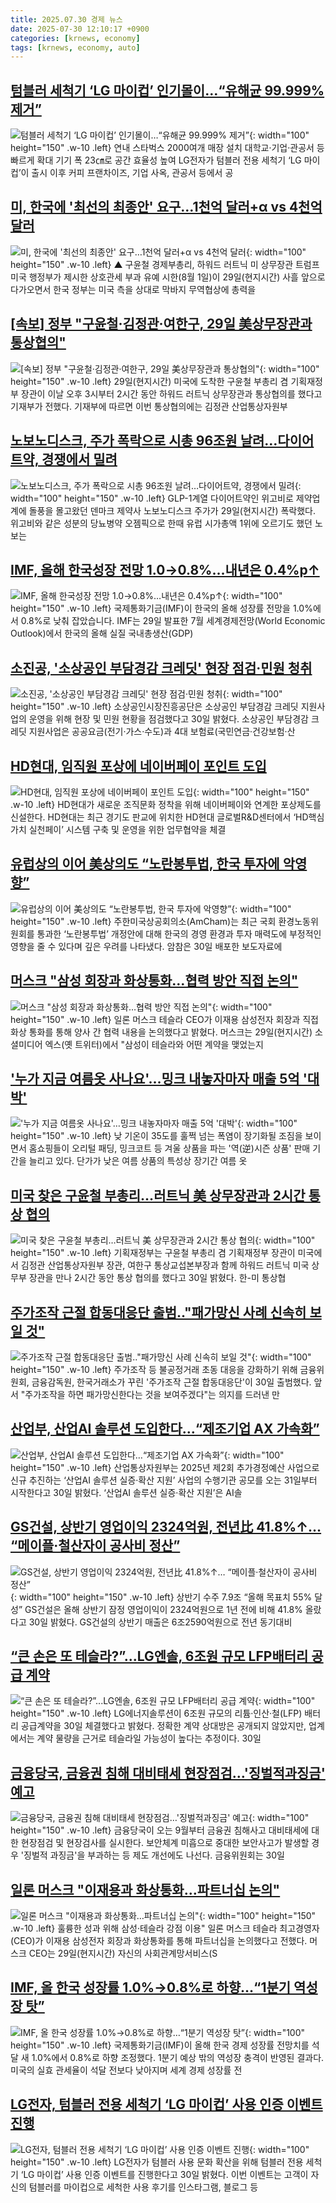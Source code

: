 ```yaml
---
title: 2025.07.30 경제 뉴스
date: 2025-07-30 12:10:17 +0900
categories: [krnews, economy]
tags: [krnews, economy, auto]
---
```

## [텀블러 세척기 ‘LG 마이컵’ 인기몰이…“유해균 99.999% 제거”](https://n.news.naver.com/mnews/article/022/0004055883)

![텀블러 세척기 ‘LG 마이컵’ 인기몰이…“유해균 99.999% 제거”](https://mimgnews.pstatic.net/image/origin/022/2025/07/30/4055883.jpg?type=nf220_150){: width="100" height="150" .w-10 .left}
연내 스타벅스 2000여개 매장 설치 대학교·기업·관공서 등 빠르게 확대 기기 폭 23㎝로 공간 효율성 높여 LG전자가 텀블러 전용 세척기 ‘LG 마이컵’이 출시 이후 커피 프랜차이즈, 기업 사옥, 관공서 등에서 공

## [미, 한국에 '최선의 최종안' 요구…1천억 달러+α vs  4천억 달러](https://n.news.naver.com/mnews/article/055/0001279684)

![미, 한국에 '최선의 최종안' 요구…1천억 달러+α vs  4천억 달러](https://mimgnews.pstatic.net/image/origin/055/2025/07/30/1279684.jpg?type=nf220_150){: width="100" height="150" .w-10 .left}
▲ 구윤철 경제부총리, 하워드 러트닉 미 상무장관 트럼프 미국 행정부가 제시한 상호관세 부과 유예 시한(8월 1일)이 29일(현지시간) 사흘 앞으로 다가오면서 한국 정부는 미국 측을 상대로 막바지 무역협상에 총력을

## [[속보] 정부 "구윤철·김정관·여한구, 29일 美상무장관과 통상협의"](https://n.news.naver.com/mnews/article/015/0005164377)

![[속보] 정부 "구윤철·김정관·여한구, 29일 美상무장관과 통상협의"](https://mimgnews.pstatic.net/image/origin/015/2025/07/30/5164377.jpg?type=nf220_150){: width="100" height="150" .w-10 .left}
29일(현지시간) 미국에 도착한 구윤철 부총리 겸 기획재정부 장관이 이날 오후 3시부터 2시간 동안 하워드 러트닉 상무장관과 통상협의를 했다고 기재부가 전했다. 기재부에 따르면 이번 통상협의에는 김정관 산업통상자원부

## [노보노디스크, 주가 폭락으로 시총 96조원 날려…다이어트약, 경쟁에서 밀려](https://n.news.naver.com/mnews/article/014/0005384355)

![노보노디스크, 주가 폭락으로 시총 96조원 날려…다이어트약, 경쟁에서 밀려](https://mimgnews.pstatic.net/image/origin/014/2025/07/30/5384355.jpg?type=nf220_150){: width="100" height="150" .w-10 .left}
GLP-1계열 다이어트약인 위고비로 제약업계에 돌풍을 몰고왔던 덴마크 제약사 노보노디스크 주가가 29일(현지시간) 폭락했다. 위고비와 같은 성분의 당뇨병약 오젬픽으로 한때 유럽 시가총액 1위에 오르기도 했던 노보는

## [IMF, 올해 한국성장 전망 1.0→0.8%…내년은 0.4%p↑](https://n.news.naver.com/mnews/article/055/0001279664)

![IMF, 올해 한국성장 전망 1.0→0.8%…내년은 0.4%p↑](https://mimgnews.pstatic.net/image/origin/055/2025/07/30/1279664.jpg?type=nf220_150){: width="100" height="150" .w-10 .left}
국제통화기금(IMF)이 한국의 올해 성장률 전망을 1.0%에서 0.8%로 낮춰 잡았습니다. IMF는 29일 발표한 7월 세계경제전망(World Economic Outlook)에서 한국의 올해 실질 국내총생산(GDP)

## [소진공, '소상공인 부담경감 크레딧' 현장 점검·민원 청취](https://n.news.naver.com/mnews/article/277/0005629868)

![소진공, '소상공인 부담경감 크레딧' 현장 점검·민원 청취](https://mimgnews.pstatic.net/image/origin/277/2025/07/30/5629868.jpg?type=nf220_150){: width="100" height="150" .w-10 .left}
소상공인시장진흥공단은 소상공인 부담경감 크레딧 지원사업의 운영을 위해 현장 및 민원 현황을 점검했다고 30일 밝혔다. 소상공인 부담경감 크레딧 지원사업은 공공요금(전기·가스·수도)과 4대 보험료(국민연금·건강보험·산

## [HD현대, 임직원 포상에 네이버페이 포인트 도입](https://n.news.naver.com/mnews/article/018/0006076087)

![HD현대, 임직원 포상에 네이버페이 포인트 도입](https://mimgnews.pstatic.net/image/origin/018/2025/07/29/6076087.jpg?type=nf220_150){: width="100" height="150" .w-10 .left}
HD현대가 새로운 조직문화 정착을 위해 네이버페이와 연계한 포상제도를 신설한다. HD현대는 최근 경기도 판교에 위치한 HD현대 글로벌R&D센터에서 ‘HD핵심가치 실천페이’ 시스템 구축 및 운영을 위한 업무협약을 체결

## [유럽상의 이어 美상의도 “노란봉투법, 한국 투자에 악영향”](https://n.news.naver.com/mnews/article/025/0003458704)

![유럽상의 이어 美상의도 “노란봉투법, 한국 투자에 악영향”](https://mimgnews.pstatic.net/image/origin/025/2025/07/30/3458704.jpg?type=nf220_150){: width="100" height="150" .w-10 .left}
주한미국상공회의소(AmCham)는 최근 국회 환경노동위원회를 통과한 ‘노란봉투법’ 개정안에 대해 한국의 경영 환경과 투자 매력도에 부정적인 영향을 줄 수 있다며 깊은 우려를 나타냈다. 암참은 30일 배포한 보도자료에

## [머스크 "삼성 회장과 화상통화…협력 방안 직접 논의"](https://n.news.naver.com/mnews/article/123/0002364813)

![머스크 "삼성 회장과 화상통화…협력 방안 직접 논의"](https://mimgnews.pstatic.net/image/origin/123/2025/07/30/2364813.jpg?type=nf220_150){: width="100" height="150" .w-10 .left}
일론 머스크 테슬라 CEO가 이재용 삼성전자 회장과 직접 화상 통화를 통해 양사 간 협력 내용을 논의했다고 밝혔다. 머스크는 29일(현지시간) 소셜미디어 엑스(옛 트위터)에서 "삼성이 테슬라와 어떤 계약을 맺었는지

## ['누가 지금 여름옷 사나요'…밍크 내놓자마자 매출 5억 '대박'](https://n.news.naver.com/mnews/article/015/0005164494)

!['누가 지금 여름옷 사나요'…밍크 내놓자마자 매출 5억 '대박'](https://mimgnews.pstatic.net/image/origin/015/2025/07/30/5164494.jpg?type=nf220_150){: width="100" height="150" .w-10 .left}
낮 기온이 35도를 훌쩍 넘는 폭염이 장기화될 조짐을 보이면서 홈쇼핑들이 오리털 패딩, 밍크코트 등 겨울 상품을 파는 '역(逆)시즌 상품' 판매 기간을 늘리고 있다. 단가가 낮은 여름 상품의 특성상 장기간 여름 옷

## [미국 찾은 구윤철 부총리…러트닉 美 상무장관과 2시간 통상 협의](https://n.news.naver.com/mnews/article/018/0006076668)

![미국 찾은 구윤철 부총리…러트닉 美 상무장관과 2시간 통상 협의](https://mimgnews.pstatic.net/image/origin/018/2025/07/30/6076668.jpg?type=nf220_150){: width="100" height="150" .w-10 .left}
기획재정부는 구윤철 부총리 겸 기획재정부 장관이 미국에서 김정관 산업통상자원부 장관, 여한구 통상교섭본부장과 함께 하워드 러트닉 미국 상무부 장관을 만나 2시간 동안 통상 협의를 했다고 30일 밝혔다. 한-미 통상협

## [주가조작 근절 합동대응단 출범.."패가망신 사례 신속히 보일 것"](https://n.news.naver.com/mnews/article/014/0005384583)

![주가조작 근절 합동대응단 출범.."패가망신 사례 신속히 보일 것"](https://mimgnews.pstatic.net/image/origin/014/2025/07/30/5384583.jpg?type=nf220_150){: width="100" height="150" .w-10 .left}
주가조작 등 불공정거래 초동 대응을 강화하기 위해 금융위원회, 금융감독원, 한국거래소가 꾸린 '주가조작 근절 합동대응단'이 30일 출범했다. 앞서 "주가조작을 하면 패가망신한다는 것을 보여주겠다"는 의지를 드러낸 만

## [산업부, 산업AI 솔루션 도입한다…“제조기업 AX 가속화”](https://n.news.naver.com/mnews/article/018/0006076952)

![산업부, 산업AI 솔루션 도입한다…“제조기업 AX 가속화”](https://mimgnews.pstatic.net/image/origin/018/2025/07/30/6076952.jpg?type=nf220_150){: width="100" height="150" .w-10 .left}
산업통상자원부는 2025년 제2회 추가경정예산 사업으로 신규 추진하는 ‘산업AI 솔루션 실증·확산 지원’ 사업의 수행기관 공모를 오는 31일부터 시작한다고 30일 밝혔다. ‘산업AI 솔루션 실증·확산 지원’은 AI솔

## [GS건설, 상반기 영업이익 2324억원, 전년比 41.8%↑… “메이플·철산자이 공사비 정산”](https://n.news.naver.com/mnews/article/366/0001096624)

![GS건설, 상반기 영업이익 2324억원, 전년比 41.8%↑… “메이플·철산자이 공사비 정산”](https://mimgnews.pstatic.net/image/origin/366/2025/07/30/1096624.jpg?type=nf220_150){: width="100" height="150" .w-10 .left}
상반기 수주 7.9조 “올해 목표치 55% 달성” GS건설은 올해 상반기 잠정 영업이익이 2324억원으로 1년 전에 비해 41.8% 올랐다고 30일 밝혔다. GS건설의 상반기 매출은 6조2590억원으로 전년 동기대비

## [“큰 손은 또 테슬라?”...LG엔솔, 6조원 규모 LFP배터리 공급 계약](https://n.news.naver.com/mnews/article/009/0005533268)

![“큰 손은 또 테슬라?”...LG엔솔, 6조원 규모 LFP배터리 공급 계약](https://mimgnews.pstatic.net/image/origin/009/2025/07/30/5533268.jpg?type=nf220_150){: width="100" height="150" .w-10 .left}
LG에너지솔루션이 6조원 규모의 리튬·인산·철(LFP) 배터리 공급계약을 30일 체결했다고 밝혔다. 정확한 계약 상대방은 공개되지 않았지만, 업계에서는 계약 물량을 근거로 테슬라일 가능성이 높다는 추정이다. 30일

## [금융당국, 금융권 침해 대비태세 현장점검…'징벌적과징금' 예고](https://n.news.naver.com/mnews/article/014/0005384604)

![금융당국, 금융권 침해 대비태세 현장점검…'징벌적과징금' 예고](https://mimgnews.pstatic.net/image/origin/014/2025/07/30/5384604.jpg?type=nf220_150){: width="100" height="150" .w-10 .left}
금융당국이 오는 9월부터 금융권 침해사고 대비태세에 대한 현장점검 및 현장검사를 실시한다. 보안체계 미흡으로 중대한 보안사고가 발생할 경우 '징벌적 과징금'을 부과하는 등 제도 개선에도 나선다. 금융위원회는 30일

## [일론 머스크 "이재용과 화상통화…파트너십 논의"](https://n.news.naver.com/mnews/article/629/0000412029)

![일론 머스크 "이재용과 화상통화…파트너십 논의"](https://mimgnews.pstatic.net/image/origin/629/2025/07/30/412029.jpg?type=nf220_150){: width="100" height="150" .w-10 .left}
훌륭한 성과 위해 삼성·테슬라 강점 이용" 일론 머스크 테슬라 최고경영자(CEO)가 이재용 삼성전자 회장과 화상통화를 통해 파트너십을 논의했다고 전했다. 머스크 CEO는 29일(현지시간) 자신의 사회관계망서비스(S

## [IMF, 올 한국 성장률 1.0%→0.8%로 하향…“1분기 역성장 탓”](https://n.news.naver.com/mnews/article/028/0002758591)

![IMF, 올 한국 성장률 1.0%→0.8%로 하향…“1분기 역성장 탓”](https://mimgnews.pstatic.net/image/origin/028/2025/07/29/2758591.jpg?type=nf220_150){: width="100" height="150" .w-10 .left}
국제통화기금(IMF)이 올해 한국 경제 성장률 전망치를 석달 새 1.0%에서 0.8%로 하향 조정했다. 1분기 예상 밖의 역성장 충격이 반영된 결과다. 미국의 실효 관세율이 석달 전보다 낮아지며 세계 경제 성장률 전

## [LG전자, 텀블러 전용 세척기 ‘LG 마이컵’ 사용 인증 이벤트 진행](https://n.news.naver.com/mnews/article/366/0001096631)

![LG전자, 텀블러 전용 세척기 ‘LG 마이컵’ 사용 인증 이벤트 진행](https://mimgnews.pstatic.net/image/origin/366/2025/07/30/1096631.jpg?type=nf220_150){: width="100" height="150" .w-10 .left}
LG전자가 텀블러 사용 문화 확산을 위해 텀블러 전용 세척기 ‘LG 마이컵’ 사용 인증 이벤트를 진행한다고 30일 밝혔다. 이번 이벤트는 고객이 자신의 텀블러를 마이컵으로 세척한 사용 후기를 인스타그램, 블로그 등

